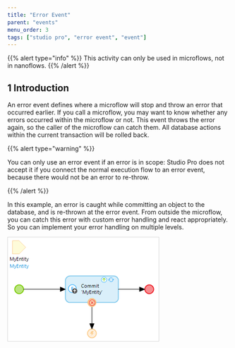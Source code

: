 ```yaml
---
title: "Error Event"
parent: "events"
menu_order: 3
tags: ["studio pro", "error event", "event"]
---
```


{{% alert type="info" %}}
This activity can only be used in microflows, not in nanoflows.
{{% /alert %}}

## 1 Introduction

An error event defines where a microflow will stop and throw an error that occurred earlier. If you call a microflow, you may want to know whether any errors occurred within the microflow or not. This event throws the error again, so the caller of the microflow can catch them. All database actions within the current transaction will be rolled back.

{{% alert type="warning" %}}

You can only use an error event if an error is in scope: Studio Pro does not accept it if you connect the normal execution flow to an error event, because there would not be an error to re-throw.

{{% /alert %}}

In this example, an error is caught while committing an object to the database, and is re-thrown at the error event. From outside the microflow, you can catch this error with custom error handling and react appropriately. So you can implement your error handling on multiple levels.

![](attachments/events/error-event.png)


